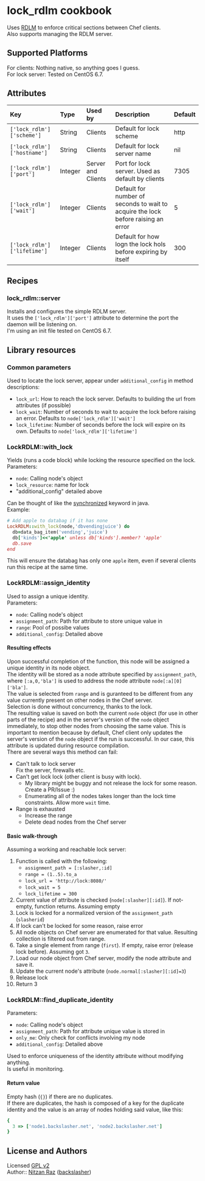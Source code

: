 # lock\_rdlm cookbook

Uses [RDLM](https://github.com/thefab/restful-distributed-lock-manager) to enforce critical sections between Chef clients.  
Also supports managing the RDLM server.  

## Supported Platforms

For clients: Nothing native, so anything goes I guess.  
For lock server: Tested on CentOS 6.7.  

## Attributes

| Key                          | Type    | Used by            | Description                                                                       | Default |
|:-----------------------------|:--------|:-------------------|:----------------------------------------------------------------------------------|:--------|
| `['lock_rdlm']['scheme']`   | String  | Clients            | Default for lock scheme                                                          | http    |
| `['lock_rdlm']['hostname']` | String  | Clients            | Default for lock server name                                                     | nil     |
| `['lock_rdlm']['port']`     | Integer | Server and Clients | Port for lock server. Used as default by clients                                 | 7305    |
| `['lock_rdlm']['wait']`     | Integer | Clients            | Default for number of seconds to wait to acquire the lock before raising an error | 5       |
| `['lock_rdlm']['lifetime']` | Integer | Clients            | Default for how logn the lock hols before expiring by itself                      | 300     |

## Recipes

### lock\_rdlm::server
Installs and configures the simple RDLM server.  
It uses the `['lock_rdlm']['port']` attribute to determine the port the daemon will be listening on.  
I'm using an init file tested on CentOS 6.7.  

## Library resources

### Common parameters
Used to locate the lock server, appear under `additional_config` in method descriptions:

* `lock_url`: How to reach the lock server. Defaults to building the url from attributes (if possible)
* `lock_wait`: Number of seconds to wait to acquire the lock before raising an error. Defaults to `node['lock_rdlm']['wait']`
* `lock_lifetime`: Number of seconds before the lock will expire on its own. Defaults to `node['lock_rdlm']['lifetime']`

### LockRDLM::with\_lock
Yields (runs a code block) while locking the resource specified on the lock.  
Parameters:

* `node`: Calling node's object
* `lock_resource`: name for lock
* "additional_config" detailed above

Can be thought of like the [synchronized](https://docs.oracle.com/javase/tutorial/essential/concurrency/locksync.html) keyword in java.  
Example:

```ruby
# Add apple to databag if it has none
LockRDLM::with_lock(node,'dbvendingjuice') do
  db=data_bag_item('vending','juice')
  db['kinds']<<'apple' unless db['kinds'].member? 'apple'
  db.save
end
```
This will ensure the databag has only one `apple` item, even if several clients run this recipe at the same time.

### LockRDLM::assign\_identity

Used to assign a unique identity.  
Parameters:

* `node`: Calling node's object
* `assignment_path`: Path for attribute to store unique value in
* `range`: Pool of possibe values
* `additional_config`: Detailed above

#### Resulting effects
Upon successful completion of the function, this node will be assigned a unique identity in its node object.  
The identity will be stored as a node attribute specified by `assignment_path`, where `[:a,0,'bla']` is used to address the node attribute `node[:a][0]['bla']`.  
The value is selected from `range` and is guranteed to be different from any value currently present on other nodes in the Chef server.  
Selection is done without concurrency, thanks to the lock.  
The resulting value is saved on both the current `node` object (for use in other parts of the recipe) and in the server's version of the `node` object immediately, to stop other nodes from choosing the same value. This is important to mention because by default, Chef client only updates the server's version of the `node` object if the run is successful. In our case, this attribute is updated during resource compilation.  
There are several ways this method can fail:

* Can't talk to lock server  
    Fix the server, firewalls etc.
* Can't get lock lock (other client is busy with lock).
    * My library might be buggy and not release the lock for some reason. Create a PR/Issue :)
    * Enumerating all of the nodes takes longer than the lock time constraints. Allow more `wait` time.
* Range is exhausted
    * Increase the range
    * Delete dead nodes from the Chef server

#### Basic walk-through
Assuming a working and reachable lock server:

1. Function is called with the following:
    * `assignment_path = [:slasher,:id]`
    * `range = (1..5).to_a`
    * `lock_url = 'http://lock:8080/'`
    * `lock_wait = 5`
    * `lock_lifetime = 300`
2. Current value of attribute is checked (`node[:slasher][:id]`). If not-empty, function returns. Assuming empty
3. Lock is locked for a normalized version of the `assignment_path` (`slasherid`)
4. If lock can't be locked for some reason, raise error
5. All node objects on Chef server are enumerated for that value. Resulting collection is filtered out from range.
6. Take a single element from range (`first`). If empty, raise error (release lock before). Assuming got `3`.
7. Load our node object from Chef server, modify the node attribute and save it.
8. Update the current node's attribute (`node.normal[:slasher][:id]=3`)
9. Release lock
10. Return 3

### LockRDLM::find\_duplicate\_identity
Parameters:

* `node`: Calling node's object
* `assignment_path`: Path for attribute unique value is stored in
* `only_me`: Only check for conflicts involving my node
* `additional_config`: Detailed above

Used to enforce uniqueness of the identity attribute without modifying anything.  
Is useful in monitoring.  

#### Return value
Empty hash (`{}`) if there are no duplicates.  
If there are duplicates, the hash is composed of a key for the duplicate identity and the value is an array of nodes holding said value, like this:

```ruby
{
  3 => ['node1.backslasher.net', 'node2.backslasher.net']
}
```

## License and Authors
Licensed [GPL v2](http://choosealicense.com/licenses/gpl-2.0/)  
Author:: [Nitzan Raz](https://github.com/BackSlasher) ([backslasher](http://backslasher.net/))
